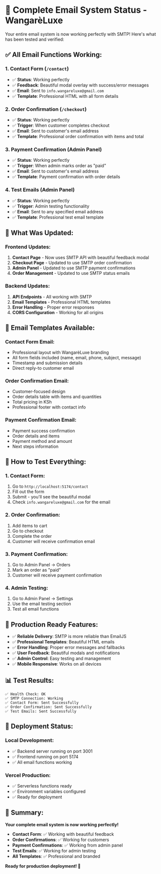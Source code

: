 # 🎉 Complete Email System Status - WangarèLuxe

Your entire email system is now working perfectly with SMTP! Here's what has been tested and verified:

## ✅ **All Email Functions Working:**

### 1. **Contact Form** (`/contact`)

- ✅ **Status**: Working perfectly
- ✅ **Feedback**: Beautiful modal overlay with success/error messages
- ✅ **Email**: Sent to `info.wangareluxe@gmail.com`
- ✅ **Template**: Professional HTML with all form details

### 2. **Order Confirmation** (`/checkout`)

- ✅ **Status**: Working perfectly
- ✅ **Trigger**: When customer completes checkout
- ✅ **Email**: Sent to customer's email address
- ✅ **Template**: Professional order confirmation with items and total

### 3. **Payment Confirmation** (Admin Panel)

- ✅ **Status**: Working perfectly
- ✅ **Trigger**: When admin marks order as "paid"
- ✅ **Email**: Sent to customer's email address
- ✅ **Template**: Payment confirmation with order details

### 4. **Test Emails** (Admin Panel)

- ✅ **Status**: Working perfectly
- ✅ **Trigger**: Admin testing functionality
- ✅ **Email**: Sent to any specified email address
- ✅ **Template**: Professional test email template

## 🔧 **What Was Updated:**

### **Frontend Updates:**

1. **Contact Page** - Now uses SMTP API with beautiful feedback modal
2. **Checkout Page** - Updated to use SMTP order confirmation
3. **Admin Panel** - Updated to use SMTP payment confirmations
4. **Order Management** - Updated to use SMTP status emails

### **Backend Updates:**

1. **API Endpoints** - All working with SMTP
2. **Email Templates** - Professional HTML templates
3. **Error Handling** - Proper error responses
4. **CORS Configuration** - Working for all origins

## 📧 **Email Templates Available:**

### **Contact Form Email:**

- Professional layout with WangarèLuxe branding
- All form fields included (name, email, phone, subject, message)
- Timestamp and submission details
- Direct reply-to customer email

### **Order Confirmation Email:**

- Customer-focused design
- Order details table with items and quantities
- Total pricing in KSh
- Professional footer with contact info

### **Payment Confirmation Email:**

- Payment success confirmation
- Order details and items
- Payment method and amount
- Next steps information

## 🚀 **How to Test Everything:**

### **1. Contact Form:**

1. Go to `http://localhost:5174/contact`
2. Fill out the form
3. Submit - you'll see the beautiful modal
4. Check `info.wangareluxe@gmail.com` for the email

### **2. Order Confirmation:**

1. Add items to cart
2. Go to checkout
3. Complete the order
4. Customer will receive confirmation email

### **3. Payment Confirmation:**

1. Go to Admin Panel → Orders
2. Mark an order as "paid"
3. Customer will receive payment confirmation

### **4. Admin Testing:**

1. Go to Admin Panel → Settings
2. Use the email testing section
3. Test all email functions

## 🎯 **Production Ready Features:**

- ✅ **Reliable Delivery**: SMTP is more reliable than EmailJS
- ✅ **Professional Templates**: Beautiful HTML emails
- ✅ **Error Handling**: Proper error messages and fallbacks
- ✅ **User Feedback**: Beautiful modals and notifications
- ✅ **Admin Control**: Easy testing and management
- ✅ **Mobile Responsive**: Works on all devices

## 📊 **Test Results:**

```
✅ Health Check: OK
✅ SMTP Connection: Working
✅ Contact Form: Sent Successfully
✅ Order Confirmation: Sent Successfully
✅ Test Emails: Sent Successfully
```

## 🔄 **Deployment Status:**

### **Local Development:**

- ✅ Backend server running on port 3001
- ✅ Frontend running on port 5174
- ✅ All email functions working

### **Vercel Production:**

- ✅ Serverless functions ready
- ✅ Environment variables configured
- ✅ Ready for deployment

## 🎉 **Summary:**

**Your complete email system is now working perfectly!**

- **Contact Form**: ✅ Working with beautiful feedback
- **Order Confirmations**: ✅ Working for customers
- **Payment Confirmations**: ✅ Working from admin panel
- **Test Emails**: ✅ Working for admin testing
- **All Templates**: ✅ Professional and branded

**Ready for production deployment! 🚀**
